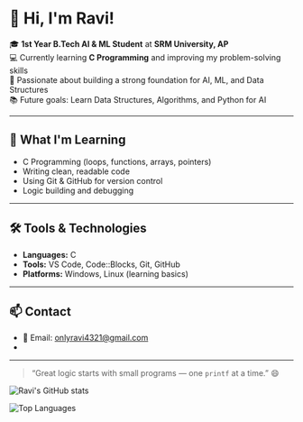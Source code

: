 # 👋 Hi, I'm Ravi!

🎓 **1st Year B.Tech AI & ML Student** at **SRM University, AP**  
💻 Currently learning **C Programming** and improving my problem-solving skills  
🚀 Passionate about building a strong foundation for AI, ML, and Data Structures  
📚 Future goals: Learn Data Structures, Algorithms, and Python for AI    

---

## 🧠 What I'm Learning
- C Programming (loops, functions, arrays, pointers)  
- Writing clean, readable code  
- Using Git & GitHub for version control  
- Logic building and debugging   

---

## 🛠 Tools & Technologies
- **Languages:** C  
- **Tools:** VS Code, Code::Blocks, Git, GitHub  
- **Platforms:** Windows, Linux (learning basics)  

---

## 📫 Contact
- 📧 Email: onlyravi4321@gmail.com
- 
---

> “Great logic starts with small programs — one `printf` at a time.” 😄  

![Ravi's GitHub stats](https://github-readme-stats.vercel.app/api?username=TheRaviHub&show_icons=true&theme=radical)

![Top Languages](https://github-readme-stats.vercel.app/api/top-langs/?username=TheRaviHub&layout=compact&theme=radical)
